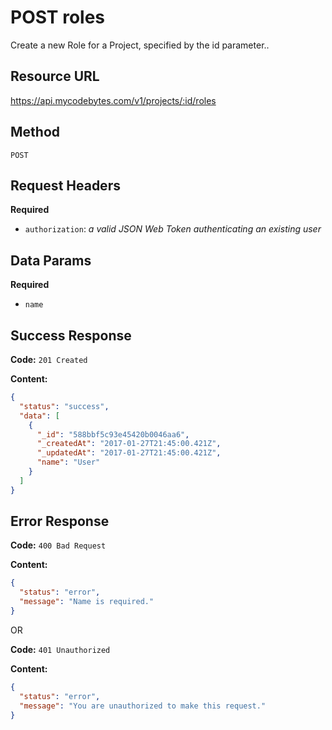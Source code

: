 # POST roles

Create a new Role for a Project, specified by the id parameter..

## Resource URL

<https://api.mycodebytes.com/v1/projects/:id/roles>

## Method

`POST`

## Request Headers

**Required**

*   `authorization`: *a valid JSON Web Token authenticating an existing user*

## Data Params

**Required**

*   `name`

## Success Response

**Code:** `201 Created`

**Content:**

```json
{
  "status": "success",
  "data": [
    {
      "_id": "588bbf5c93e45420b0046aa6",
      "_createdAt": "2017-01-27T21:45:00.421Z",
      "_updatedAt": "2017-01-27T21:45:00.421Z",
      "name": "User"
    }
  ]
}
```

## Error Response

**Code:** `400 Bad Request`

**Content:**

```json
{
  "status": "error",
  "message": "Name is required."
}
```

OR

**Code:** `401 Unauthorized`

**Content:**

```json
{
  "status": "error",
  "message": "You are unauthorized to make this request."
}
```

